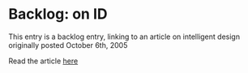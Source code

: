 # Backlog: on ID

This entry is a backlog entry, linking to an article on intelligent design originally posted October 6th, 2005

Read the article <a href="http://pomax.livejournal.com/?skip=10#entry_6172" target="_blank">here</a>